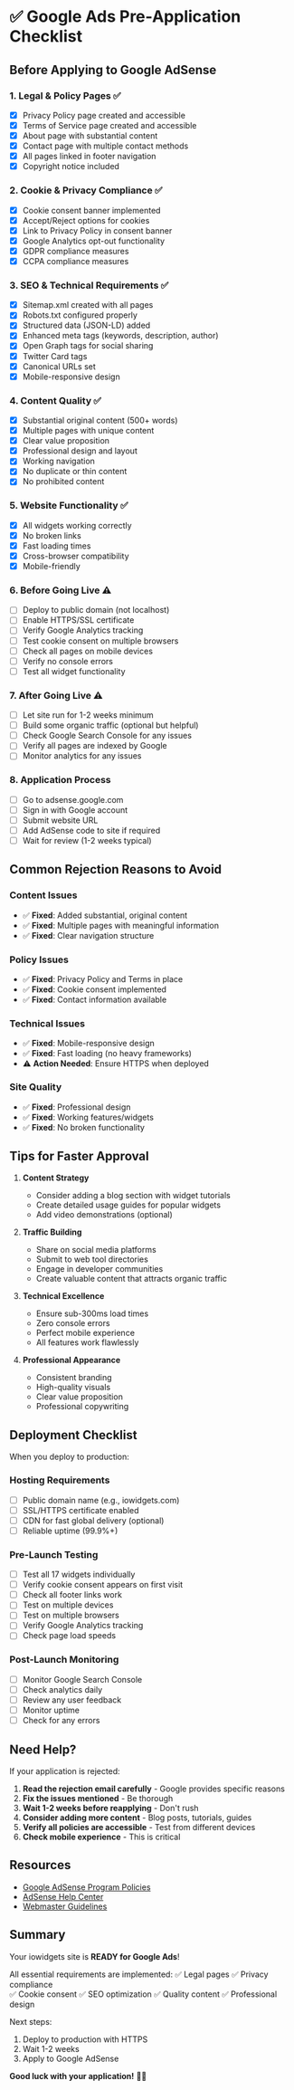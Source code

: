 # ✅ Google Ads Pre-Application Checklist

## Before Applying to Google AdSense

### 1. Legal & Policy Pages ✅

- [x] Privacy Policy page created and accessible
- [x] Terms of Service page created and accessible
- [x] About page with substantial content
- [x] Contact page with multiple contact methods
- [x] All pages linked in footer navigation
- [x] Copyright notice included

### 2. Cookie & Privacy Compliance ✅

- [x] Cookie consent banner implemented
- [x] Accept/Reject options for cookies
- [x] Link to Privacy Policy in consent banner
- [x] Google Analytics opt-out functionality
- [x] GDPR compliance measures
- [x] CCPA compliance measures

### 3. SEO & Technical Requirements ✅

- [x] Sitemap.xml created with all pages
- [x] Robots.txt configured properly
- [x] Structured data (JSON-LD) added
- [x] Enhanced meta tags (keywords, description, author)
- [x] Open Graph tags for social sharing
- [x] Twitter Card tags
- [x] Canonical URLs set
- [x] Mobile-responsive design

### 4. Content Quality ✅

- [x] Substantial original content (500+ words)
- [x] Multiple pages with unique content
- [x] Clear value proposition
- [x] Professional design and layout
- [x] Working navigation
- [x] No duplicate or thin content
- [x] No prohibited content

### 5. Website Functionality ✅

- [x] All widgets working correctly
- [x] No broken links
- [x] Fast loading times
- [x] Cross-browser compatibility
- [x] Mobile-friendly

### 6. Before Going Live ⚠️

- [ ] Deploy to public domain (not localhost)
- [ ] Enable HTTPS/SSL certificate
- [ ] Verify Google Analytics tracking
- [ ] Test cookie consent on multiple browsers
- [ ] Check all pages on mobile devices
- [ ] Verify no console errors
- [ ] Test all widget functionality

### 7. After Going Live ⚠️

- [ ] Let site run for 1-2 weeks minimum
- [ ] Build some organic traffic (optional but helpful)
- [ ] Check Google Search Console for any issues
- [ ] Verify all pages are indexed by Google
- [ ] Monitor analytics for any issues

### 8. Application Process

- [ ] Go to adsense.google.com
- [ ] Sign in with Google account
- [ ] Submit website URL
- [ ] Add AdSense code to site if required
- [ ] Wait for review (1-2 weeks typical)

## Common Rejection Reasons to Avoid

### Content Issues

- ✅ **Fixed**: Added substantial, original content
- ✅ **Fixed**: Multiple pages with meaningful information
- ✅ **Fixed**: Clear navigation structure

### Policy Issues

- ✅ **Fixed**: Privacy Policy and Terms in place
- ✅ **Fixed**: Cookie consent implemented
- ✅ **Fixed**: Contact information available

### Technical Issues

- ✅ **Fixed**: Mobile-responsive design
- ✅ **Fixed**: Fast loading (no heavy frameworks)
- ⚠️ **Action Needed**: Ensure HTTPS when deployed

### Site Quality

- ✅ **Fixed**: Professional design
- ✅ **Fixed**: Working features/widgets
- ✅ **Fixed**: No broken functionality

## Tips for Faster Approval

1. **Content Strategy**

   - Consider adding a blog section with widget tutorials
   - Create detailed usage guides for popular widgets
   - Add video demonstrations (optional)

2. **Traffic Building**

   - Share on social media platforms
   - Submit to web tool directories
   - Engage in developer communities
   - Create valuable content that attracts organic traffic

3. **Technical Excellence**

   - Ensure sub-300ms load times
   - Zero console errors
   - Perfect mobile experience
   - All features work flawlessly

4. **Professional Appearance**
   - Consistent branding
   - High-quality visuals
   - Clear value proposition
   - Professional copywriting

## Deployment Checklist

When you deploy to production:

### Hosting Requirements

- [ ] Public domain name (e.g., iowidgets.com)
- [ ] SSL/HTTPS certificate enabled
- [ ] CDN for fast global delivery (optional)
- [ ] Reliable uptime (99.9%+)

### Pre-Launch Testing

- [ ] Test all 17 widgets individually
- [ ] Verify cookie consent appears on first visit
- [ ] Check all footer links work
- [ ] Test on multiple devices
- [ ] Test on multiple browsers
- [ ] Verify Google Analytics tracking
- [ ] Check page load speeds

### Post-Launch Monitoring

- [ ] Monitor Google Search Console
- [ ] Check analytics daily
- [ ] Review any user feedback
- [ ] Monitor uptime
- [ ] Check for any errors

## Need Help?

If your application is rejected:

1. **Read the rejection email carefully** - Google provides specific reasons
2. **Fix the issues mentioned** - Be thorough
3. **Wait 1-2 weeks before reapplying** - Don't rush
4. **Consider adding more content** - Blog posts, tutorials, guides
5. **Verify all policies are accessible** - Test from different devices
6. **Check mobile experience** - This is critical

## Resources

- [Google AdSense Program Policies](https://support.google.com/adsense/answer/48182)
- [AdSense Help Center](https://support.google.com/adsense)
- [Webmaster Guidelines](https://developers.google.com/search/docs/essentials)

## Summary

Your iowidgets site is **READY for Google Ads**!

All essential requirements are implemented:
✅ Legal pages
✅ Privacy compliance  
✅ Cookie consent
✅ SEO optimization
✅ Quality content
✅ Professional design

Next steps:

1. Deploy to production with HTTPS
2. Wait 1-2 weeks
3. Apply to Google AdSense

**Good luck with your application!** 🎉🚀
